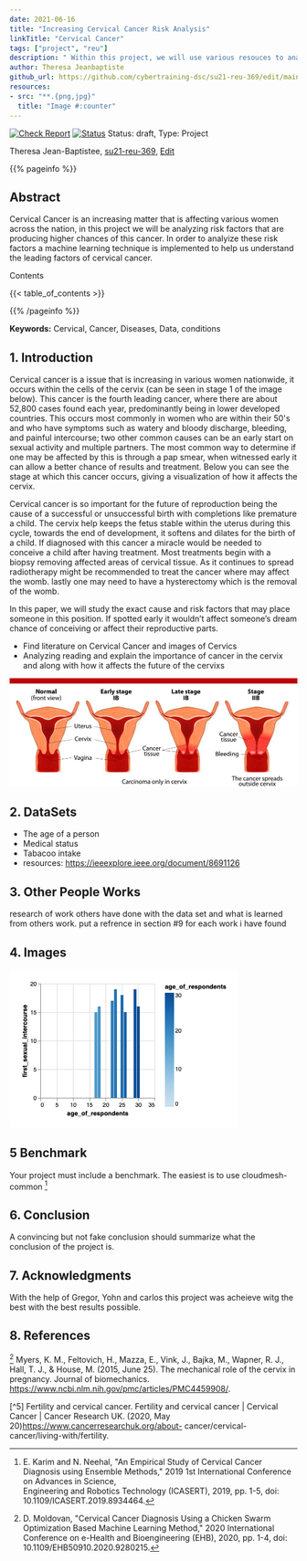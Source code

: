 ```yaml
---
date: 2021-06-16
title: "Increasing Cervical Cancer Risk Analysis"
linkTitle: "Cervical Cancer"
tags: ["project", "reu"]
description: " Within this project, we will use various resouces to analyze the increasing risk of cervical cancer through machine learning."
author: Theresa Jeanbaptiste
github_url: https://github.com/cybertraining-dsc/su21-reu-369/edit/main/project/index.md
resources:
- src: "**.{png,jpg}"
  title: "Image #:counter"
---
```


[![Check Report](https://github.com/cybertraining-dsc/su21-reu-369/workflows/Check%20Report/badge.svg)](https://github.com/cybertraining-dsc/su21-reu-369/actions)
[![Status](https://github.com/cybertraining-dsc/su21-reu-369/workflows/Status/badge.svg)](https://github.com/cybertraining-dsc/su21-reu-369/actions)
Status: draft, Type: Project


Theresa Jean-Baptistee, [su21-reu-369](https://github.com/cybertraining-dsc/su21-reu-369), [Edit](https://github.com/cybertraining-dsc/su21-reu-369/blob/main/project/index.md)

{{% pageinfo %}}

## Abstract

Cervical Cancer is an increasing matter that is affecting various women across the nation, in this project we will be analyzing risk factors that are producing higher chances of this cancer. In order to analyize these risk factors a machine learning technique is implemented to help us understand the leading factors of cervical cancer.

Contents

{{< table_of_contents >}}

{{% /pageinfo %}}

**Keywords:** Cervical, Cancer, Diseases, Data, conditions 

## 1. Introduction

Cervical cancer is a issue that is increasing in various women nationwide, it occurs within the cells of the cervix (can be seen in stage 1 of the image below).
This cancer is the fourth leading cancer, where there are about 52,800 cases found each year, predominantly being in lower developed countries. This occurs most
commonly in women who are within their 50's and who have symptoms such as watery and bloody discharge, bleeding, and painful intercourse; two other common causes
can be an early start on sexual activity and multiple partners. The most common way to determine if one may be affected by this is through a pap smear, when
witnessed early it can allow a better chance of results and treatment. Below you can see the stage at which this cancer occurs, giving a visualization of how it
affects the cervix. 

Cervical cancer is so important for the future of reproduction being the cause of a successful or unsuccessful birth with completions like premature a child. The 
cervix help keeps the fetus stable within the uterus during this cycle, towards the end of development, it softens and dilates for the birth of a child. If
diagnosed with this cancer a  miracle would be needed to conceive a child after having treatment. Most treatments begin with a biopsy removing affected areas of
cervical tissue. As it continues to spread radiotherapy might be recommended to treat the cancer where may affect the womb. lastly one may need to have a
hysterectomy which is the removal of the womb. 
 
In this paper, we will study the exact cause and risk factors that may place someone in this position. If spotted early it wouldn’t affect someone’s dream chance of conceiving or affect their reproductive parts. 

- Find literature on Cervical Cancer and images of Cervics 
- Analyzing reading and explain the importance of cancer in the cervix and along with how it affects the future of 
the cervixs 

![Figure 2](https://raw.githubusercontent.com/cybertraining-dsc/su21-reu-369/main/project/images/Cervical-Cancer-1024x624.jpg)


## 2. DataSets

- The age of a person 
- Medical status 
- Tabacoo intake 
- resources: <https://ieeexplore.ieee.org/document/8691126>
 
## 3. Other People Works

research of work others have done with the data set and what is  learned from others work.
put a refrence in section #9 for each work i have found 

## 4. Images 

![Figure 1](https://raw.githubusercontent.com/cybertraining-dsc/su21-reu-369/main/project/images/download-2021-06-29T15-34-01-628Z.png)

## 5 Benchmark

Your project must include a benchmark. The easiest is to use cloudmesh-common [^2]
 
## 6. Conclusion

A convincing but not fake conclusion should summarize what the conclusion of the project is.

## 7. Acknowledgments

With the help of Gregor, Yohn and carlos this project was acheieve witg the best with the best results possible.

## 8. References

[^1]:  X. Deng, Y. Luo and C. Wang, "Analysis of Risk Factors for Cervical Cancer Based on Machine Learning Methods," 2018 5th IEEE International Conference on 
      Cloud Computing and Intelligence Systems (CCIS), 2018, pp. 631-635, doi: 10.1109/CCIS.2018.8691126.

[^2]:  E. Karim and N. Neehal, "An Empirical Study of Cervical Cancer Diagnosis using Ensemble Methods," 2019 1st International Conference on Advances in Science,       
       Engineering and Robotics Technology (ICASERT), 2019, pp. 1-5, doi: 10.1109/ICASERT.2019.8934464.

[^4]:  D. Moldovan, "Cervical Cancer Diagnosis Using a Chicken Swarm Optimization Based Machine Learning Method," 2020 International Conference on e-Health and 
       Bioengineering (EHB), 2020, pp. 1-4, doi: 10.1109/EHB50910.2020.9280215.

[^4]   Myers, K. M., Feltovich, H., Mazza, E., Vink, J., Bajka, M., Wapner, R. J., Hall, T. J., &amp; House, M. (2015, June 25). The mechanical role of the cervix 
       in pregnancy. Journal of biomechanics. <https://www.ncbi.nlm.nih.gov/pmc/articles/PMC4459908/>.

[^5]   Fertility and cervical cancer. Fertility and cervical cancer | Cervical Cancer | Cancer Research UK. (2020, May 20)<https://www.cancerresearchuk.org/about->
       cancer/cervical-cancer/living-with/fertility.
